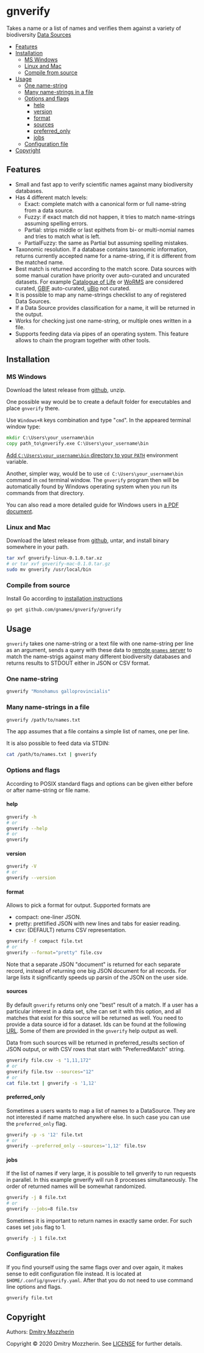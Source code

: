 # gnverify

Takes a name or a list of names and verifies them against a variety of
biodiversity [Data Sources][data_source_ids]

<!-- vim-markdown-toc GFM -->

* [Features](#features)
* [Installation](#installation)
  * [MS Windows](#ms-windows)
  * [Linux and Mac](#linux-and-mac)
  * [Compile from source](#compile-from-source)
* [Usage](#usage)
  * [One name-string](#one-name-string)
  * [Many name-strings in a file](#many-name-strings-in-a-file)
  * [Options and flags](#options-and-flags)
    * [help](#help)
    * [version](#version)
    * [format](#format)
    * [sources](#sources)
    * [preferred_only](#preferred_only)
    * [jobs](#jobs)
  * [Configuration file](#configuration-file)
* [Copyright](#copyright)

<!-- vim-markdown-toc -->

## Features

* Small and fast app to verify scientific names against many biodiversity
  databases.
* Has 4 different match levels:
  * Exact: complete match with a canonical form or full name-string from a
     data source.
  * Fuzzy: if exact match did not happen, it tries to match name-strings
     assuming spelling errors.
  * Partial: strips  middle or last epithets from bi- or multi-nomial names
              and tries to match what is left.
  * PartialFuzzy: the same as Partial but assuming spelling mistakes.
* Taxonomic resolution. If a database contains taxonomic information, returns
  currently accepted name for a name-string, if it is different from the
  matched name.
* Best match is returned according to the match score. Data sources with some
  manual curation have priority over auto-curated and uncurated datasets. For
  example [Catalogue of Life] or [WoRMS] are considered curated,
  [GBIF] auto-curated, [uBio] not curated.
* It is possible to map any name-strings checklist to any of registered
  Data Sources.
* If a Data Source provides classification for a name, it will be returned in
  the output.
* Works for checking just one name-string, or multiple ones written in a file.
* Supports feeding data via pipes of an operating system. This feature allows
  to chain the program together with other tools.

## Installation

### MS Windows

Download the latest release from [github], unzip.

One possible way would be to create a default folder for executables and place
``gnverify`` there.

Use ``Windows+R`` keys
combination and type "``cmd``". In the appeared terminal window type:

```cmd
mkdir C:\Users\your_username\bin
copy path_to\gnverify.exe C:\Users\your_username\bin
```

[Add ``C:\Users\your_username\bin`` directory to your ``PATH``][winpath]
environment variable.

Another, simpler way, would be to use ``cd C:\Users\your_username\bin`` command
in ``cmd`` terminal window. The ``gnverify`` program then will be automatically
found by Windows operating system when you run its commands from that
directory.

You can also read a more detailed guide for Windows users in
[a PDF document][win-pdf].

### Linux and Mac

Download the latest release from [github], untar, and install binary somewhere
in your path.

```bash
tar xvf gnverify-linux-0.1.0.tar.xz
# or tar xvf gnverify-mac-0.1.0.tar.gz
sudo mv gnverify /usr/local/bin
```

### Compile from source

Install Go according to [installation instructions][go-install]

```bash
go get github.com/gnames/gnverify/gnverify
```

## Usage

``gnverify`` takes one name-string or a text file with one name-string per line
as an argument, sends a query with these data to [remote
``gnames`` server][gnames] to match the name-strigs against many different
biodiversity databases and returns results to STDOUT either in JSON or CSV
format.

### One name-string

```bash
gnverify "Monohamus galloprovincialis"
```

### Many name-strings in a file

```bash
gnverify /path/to/names.txt
```

The app assumes that a file contains a simple list of names, one per line.

It is also possible to feed data via STDIN:

```bash
cat /path/to/names.txt | gnverify
```

### Options and flags

According to POSIX standard flags and options can be given either before or
after name-string or file name.

#### help

```bash
gnverify -h
# or
gnverify --help
# or
gnverify
```

#### version

```bash
gnverify -V
# or
gnverify --version
```

#### format

Allows to pick a format for output. Supported formats are

* compact: one-liner JSON.
* pretty: prettified JSON with new lines and tabs for easier reading.
* csv: (DEFAULT) returns CSV representation.

```bash
gnverify -f compact file.txt
# or
gnverify --format="pretty" file.csv
```

Note that a separate JSON "document" is returned for each separate record,
instead of returning one big JSON document for all records. For large lists it
significantly speeds up parsin of the JSON on the user side.

#### sources

By default ``gnverify`` returns only one "best" result of a match. If a user
has a particular interest in a data set, s/he can set it with this option, and
all matches that exist for this source will be returned as well. You need to
provide a data source id for a dataset. Ids can be found at the following
[URL][data_source_ids]. Some of them are provided in the ``gnverify`` help
output as well.

Data from such sources will be returned in preferred_results section of JSON
output, or with CSV rows that start with "PreferredMatch" string.

```bash
gnverify file.csv -s "1,11,172"
# or
gnverify file.tsv --sources="12"
# or
cat file.txt | gnverify -s '1,12'
```

#### preferred_only

Sometimes a users wants to map a list of names to a DataSource. They
are not interested if name matched anywhere else. In such case you can use
the ``preferred_only`` flag.

```bash
gnverify -p -s '12' file.txt
# or
gnverify --preferred_only --sources='1,12' file.tsv
```

#### jobs

If the list of names if very large, it is possible to tell gnverify to
run requests in parallel. In this example gnverify will run 8 processes
simultaneously. The order of returned names will be somewhat randomized.

```bash
gnverify -j 8 file.txt
# or
gnverify --jobs=8 file.tsv
```

Sometimes it is important to return names in exactly same order. For such
cases set `jobs` flag to 1.

```bash
gnverify -j 1 file.txt
```

### Configuration file

If you find yourself using the same flags over and over again, it makes sense
to edit configuration file instead. It is located at
`$HOME/.config/gnverify.yaml`. After that you do not need to use command line
options and flags.

```bash
gnverify file.txt
```

## Copyright

Authors: [Dmitry Mozzherin][dimus]

Copyright © 2020 Dmitry Mozzherin. See [LICENSE][license] for further details.

[github]: https://github.com/gnames/gnverify/releases/latest
[gnames]: https://hub.apitree.com/dimus/gnames/
[Catalogue of Life]: https://catalogueoflife.org/
[WoRMS]: https://marinespecies.org/
[GBIF]: https://www.gbif.org/
[uBio]: https://ubio.org/
[test directory]: https://github.com/gnames/gnverify/tree/master/testdata
[data_source_ids]: http://resolver.globalnames.org/data_sources
[dimus]: https://github.com/dimus
[license]: https://github.com/gnames/gnverify/blob/master/LICENSE
[winpath]: https://www.computerhope.com/issues/ch000549.htm
[win-pdf]: https://github.com/gnames/gnverify/blob/master/use-gnverify-windows.pdf
[go-install]: https://golang.org/doc/install
